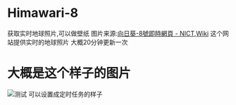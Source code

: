 # Himawari-8

获取实时地球照片,可以做壁纸
图片来源:[向日葵-8號即時網頁 - NICT](http://himawari8.nict.go.jp/),[Wiki](https://zh.wikipedia.org/wiki/%E5%90%91%E6%97%A5%E8%91%B58%E8%99%9F)
这个网站提供实时的地球照片
大概20分钟更新一次

# 大概是这个样子的图片
![测试](https://github.com/Sowevo/tutu/raw/master/20180105-195000.webp)
可以设置成定时任务的样子




